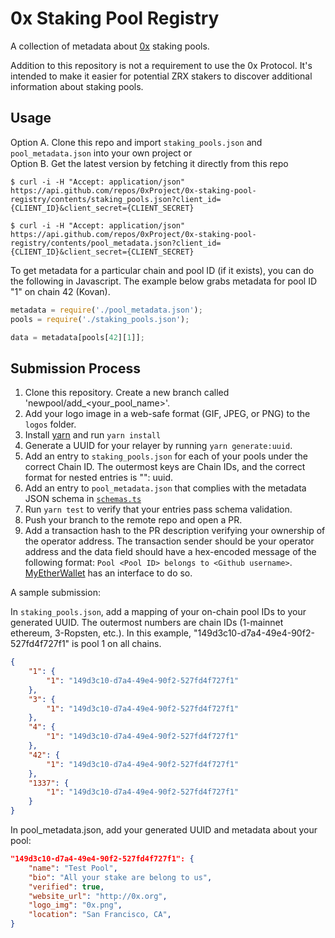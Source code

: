 # 0x Staking Pool Registry

A collection of metadata about [0x](https://0x.org/) staking pools.

Addition to this repository is not a requirement to use the 0x Protocol. It's intended to make it easier for potential ZRX stakers to discover additional information about staking pools.

## Usage

Option A. Clone this repo and import `staking_pools.json` and `pool_metadata.json` into your own project or  
Option B. Get the latest version by fetching it directly from this repo

`$ curl -i -H "Accept: application/json" https://api.github.com/repos/0xProject/0x-staking-pool-registry/contents/staking_pools.json?client_id={CLIENT_ID}&client_secret={CLIENT_SECRET}`

`$ curl -i -H "Accept: application/json" https://api.github.com/repos/0xProject/0x-staking-pool-registry/contents/pool_metadata.json?client_id={CLIENT_ID}&client_secret={CLIENT_SECRET}`

To get metadata for a particular chain and pool ID (if it exists), you can do the following in Javascript. The example below grabs metadata for pool ID "1" on chain 42 (Kovan).

```javascript
metadata = require('./pool_metadata.json');
pools = require('./staking_pools.json');

data = metadata[pools[42][1]];
```

## Submission Process

1.  Clone this repository. Create a new branch called 'newpool/add_<your_pool_name>'.
2.  Add your logo image in a web-safe format (GIF, JPEG, or PNG) to the `logos` folder.
3.  Install [yarn](https://yarnpkg.com) and run `yarn install`
4.  Generate a UUID for your relayer by running `yarn generate:uuid`.
5.  Add an entry to `staking_pools.json` for each of your pools under the correct Chain ID. The outermost keys are Chain IDs, and the correct format for nested entries is "<pool ID>": uuid.
6.  Add an entry to `pool_metadata.json` that complies with the metadata JSON schema in [`schemas.ts`](./schemas.ts)
7.  Run `yarn test` to verify that your entries pass schema validation.
8.  Push your branch to the remote repo and open a PR.
9.  Add a transaction hash to the PR description verifying your ownership of the operator address. The transaction sender should be your operator address and the data field should have a hex-encoded message of the following format: `Pool <Pool ID> belongs to <Github username>`. [MyEtherWallet](https://www.myetherwallet.com/interface/send-transaction) has an interface to do so.

A sample submission:

In `staking_pools.json`, add a mapping of your on-chain pool IDs to your generated UUID. The outermost numbers are chain IDs (1-mainnet ethereum, 3-Ropsten, etc.). In this example, "149d3c10-d7a4-49e4-90f2-527fd4f727f1" is pool 1 on all chains.
```json
{
    "1": {
        "1": "149d3c10-d7a4-49e4-90f2-527fd4f727f1"
    },
    "3": {
        "1": "149d3c10-d7a4-49e4-90f2-527fd4f727f1"
    },
    "4": {
        "1": "149d3c10-d7a4-49e4-90f2-527fd4f727f1"
    },
    "42": {
        "1": "149d3c10-d7a4-49e4-90f2-527fd4f727f1"
    },
    "1337": {
        "1": "149d3c10-d7a4-49e4-90f2-527fd4f727f1"
    }
}

```

In pool_metadata.json, add your generated UUID and metadata about your pool:
```json
"149d3c10-d7a4-49e4-90f2-527fd4f727f1": {
    "name": "Test Pool",
    "bio": "All your stake are belong to us",
    "verified": true,
    "website_url": "http://0x.org",
    "logo_img": "0x.png",
    "location": "San Francisco, CA",
}
```
